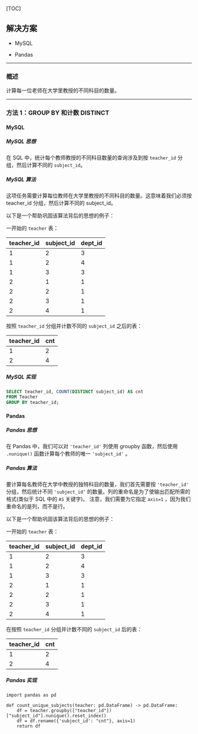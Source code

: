 [TOC]

## 解决方案

- MySQL

- Pandas

---

### 概述

计算每一位老师在大学里教授的不同科目的数量。

---

### 方法 1：GROUP BY 和计数 DISTINCT

#### MySQL

##### MySQL 思想

在 SQL 中，统计每个教师教授的不同科目数量的查询涉及到按 `teacher_id` 分组，然后计算不同的 `subject_id`。

##### MySQL 算法

这项任务需要计算每位教师在大学里教授的不同科目的数量。这意味着我们必须按 teacher_id 分组，然后计算不同的 subject_id。

以下是一个帮助巩固该算法背后的思想的例子：

一开始的 `teacher` 表：

| teacher_id | subject_id | dept_id |
|------------|------------|---------|
| 1          | 2          | 3       |
| 1          | 2          | 4       |
| 1          | 3          | 3       |
| 2          | 1          | 1       |
| 2          | 2          | 1       |
| 2          | 3          | 1       |
| 2          | 4          | 1       |

按照 `teacher_id` 分组并计数不同的 `subject_id` 之后的表：

| teacher_id | cnt |
|------------|-----|
| 1          | 2   |
| 2          | 4   |

##### MySQL 实现

```Sql
SELECT teacher_id, COUNT(DISTINCT subject_id) AS cnt
FROM Teacher
GROUP BY teacher_id;
```

#### Pandas

##### Pandas 思想

在 Pandas 中，我们可以对 `'teacher_id'` 列使用 groupby 函数，然后使用 `.nunique()` 函数计算每个教师的唯一 `'subject_id'` 。

##### Pandas 算法

要计算每名教师在大学中教授的独特科目的数量，我们首先需要按 `'teacher_id'` 分组，然后统计不同 `'subject_id‘` 的数量。列的重命名是为了使输出匹配所需的格式(类似于 SQL 中的 `AS` 关键字)。
注意，我们需要为它指定 `axis=1` ，因为我们重命名的是列，而不是行。

以下是一个帮助巩固该算法背后的思想的例子：

一开始的 `teacher` 表：

| teacher_id | subject_id | dept_id |
|------------|------------|---------|
| 1          | 2          | 3       |
| 1          | 2          | 4       |
| 1          | 3          | 3       |
| 2          | 1          | 1       |
| 2          | 2          | 1       |
| 2          | 3          | 1       |
| 2          | 4          | 1       |

在按照 `teacher_id` 分组并计数不同的 `subject_id` 后的表：

| teacher_id | cnt |
|------------|-----|
| 1          | 2   |
| 2          | 4   |

##### Pandas 实现

```Python3
import pandas as pd

def count_unique_subjects(teacher: pd.DataFrame) -> pd.DataFrame:
    df = teacher.groupby(["teacher_id"])["subject_id"].nunique().reset_index()
    df = df.rename({'subject_id': "cnt"}, axis=1)
    return df
```